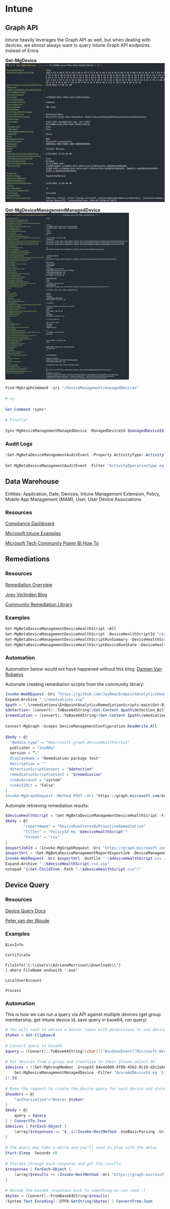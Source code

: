 # Intune

## Graph API

Intune heavily leverages the Graph API as well, but when dealing with devices, we almost always want to query Intune Graph API endpoints instead of Entra.

**Get-MgDevice**
![img](./img/get-mgdevice.png)

**Get-MgDeviceManagementManagedDevice**
![img](./img/get-mgdevicemanagementmanageddevice.png)

```powershell
Find-MgGraphCommand -uri "/deviceManagement/managedDevices"

# vs

Get-Command *sync* 

# Finally!

Sync-MgDeviceManagementManagedDevice -ManagedDeviceId $managedDeviceId
```

### Audit Logs

```powershell
(Get-MgBetaDeviceManagementAuditEvent -Property ActivityType).ActivityType | Select-Object -Unique

Get-MgBetaDeviceManagementAuditEvent -Filter "ActivityOperationType eq 'Delete'" -Top 200 | Sort-Object ActivityDateTime 
```

## Data Warehouse
Entities: Application, Date, Devices, Intune Management Extension, Policy, Mobile App Management (MAM), User, User Device Associations

### Resources

[Compliance Dashboard](https://appsource.microsoft.com/en-us/product/power-bi/pbi_intune.intune_compliance_dw_app?tab=Overview)  

[Microsoft Intune Examples](https://github.com/microsoft/Intune-Data-Warehouse)  

[Microsoft Tech Community Power BI How To](https://techcommunity.microsoft.com/t5/intune-customer-success/support-tip-using-powerbi-to-build-custom-reports-with-intune/ba-p/294970)  

## Remediations

### Resources

[Remediation Overview](https://learn.microsoft.com/en-us/mem/intune/fundamentals/powershell-scripts-remediation)  

[Joey Verlinden Blog](https://www.joeyverlinden.com/my-most-used-proactive-remediations/)  

[Community Remediation Library](https://github.com/JayRHa/EndpointAnalyticsRemediationScripts)

### Examples

```powershell
Get-MgBetaDeviceManagementDeviceHealthScript –All
Get-MgBetaDeviceManagementDeviceHealthScript -DeviceHealthScriptId "cb4d5849-4f5f-4c9a-afbb-cdbdbc149563"
Get-MgBetaDeviceManagementDeviceHealthScriptRunSummary -DeviceHealthScriptId "cb4d5849-4f5f-4c9a-afbb-cdbdbc149563"
Get-MgBetaDeviceManagementDeviceHealthScriptDeviceRunState -DeviceHealthScriptId "cb4d5849-4f5f-4c9a-afbb-cdbdbc149563"
```

### Automation

Automation below would not have happened without this blog:
[Damien Van Robaeys](https://www.systanddeploy.com/2020/12/manage-intune-proactive-remediation.html)  

Automate creating remediation scripts from the community library:

```powershell
Invoke-WebREquest -Uri "https://github.com/JayRHa/EndpointAnalyticsRemediationScripts/archive/refs/heads/main.zip" -OutFile .\remediations.zip
Expand-Archive ".\remediations.zip“
$path = ".\remediations\EndpointAnalyticsRemediationScripts-main\Get-BitlockerRecoveryKey“
$detection= [convert]::ToBase64String((Get-Content $path\detection_BitlockerRecoveryKey.ps1 -AsByteStream))
$remediation = [convert]::ToBase64String((Get-Content $path\remediation_BitlockerRecoveryKey.ps1 -AsByteStream))

Connect-MgGraph –Scopes DeviceManagementConfiguration.ReadWrite.All

$body = @{
  "@odata.type“ = "#microsoft.graph.deviceHealthScript"
  publisher = "JayRHa"
  version = “1"
  displayName = "Remediation package test"
  description = ""
  detectionScriptContent = "$detection"
  remediationScriptContent = "$remediation"
  runAsAccount = "system"
  runAs32Bit = "False"
}
Invoke-MgGraphRequest -Method POST -Uri "https://graph.microsoft.com/beta/deviceManagement/deviceHealthScripts" -Body $body
```

Automate retrieving remediation results:

```powershell
$deviceHealthScript = (Get-MgBetaDeviceManagementDeviceHealthScript -Filter "DisplayName eq 'Get-LocalAdmins'").Id
$body = @{
        "reportName" = "DeviceRunStatesByProactiveRemediation"
        "filter" = "PolicyId eq '$deviceHealthScript'"
        "format" = "csv"
}
$exportJobId = (Invoke-MgGraphRequest -Uri 'https://graph.microsoft.com/beta/deviceManagement/reports/exportJobs' -Method POST -Body $body).Id
$exportUrl = (Get-MgBetaDeviceManagementReportExportJob -DeviceManagementExportJobId $exportJobId).Url
Invoke-WebRequest -Uri $exportUrl -OutFile ".\$deviceHealthScript.csv.zip"
Expand-Archive ".\$deviceHealthScript.csv.zip"
notepad "$(Get-ChildItem -Path ".\$deviceHealthScript.csv")"

```

## Device Query

### Resources

[Device Query Docs](https://learn.microsoft.com/en-us/mem/analytics/data-platform-schema)

[Peter van der Woude](https://petervanderwoude.nl/post/getting-started-with-device-query/)

### Examples

```kql
BiosInfo

Certificate

FileInfo('C:\\Users\\AdrianeMorrison\\Downloads\\')
| where FileName endswith '.exe’

LocalUserAccount

Process
```

### Automation

This is how we can run a query via API against multiple devices (get group membership, get intune device id, save query in base64, run query)

```powershell
# You will need to obtain a bearer token with permissions to use device query and use it with this script
$token = Get-Clipboard

# Convert query to base64
$query = [Convert]::ToBase64String([char[]]'WindowsEvent("Microsoft-Windows-CodeIntegrity/Operational") | where EventId == 3076')

# Get devices from a group and translate to their Intune object ID
$devices = ((Get-MgGroupMember -GroupId 84e4d080-9f80-45b2-8c19-d2c2ab973745).Id | ForEach-Object {
    Get-MgDeviceManagementManagedDevice -Filter "AzureAdDeviceId eq '$((Get-MgDevice -DeviceId $_).DeviceId)'"
}).Id

# Make the request to create the device query for each device and store the Intune ID and query ID in a variable
$headers = @{
    "authorization"="Bearer $token"
}
$body = @{
    query = $query
} | ConvertTo-Json
$devices | ForEach-Object { 
    [array]$responses += "$_,$((Invoke-RestMethod -UseBasicParsing -Uri 'https://graph.microsoft.com/beta/deviceManagement/managedDevices/04faf88e-6fe3-46df-8d9c-6da64b912f5b/createQuery' -Method 'POST' -Headers $headers -ContentType 'application/json' -Body $body).Id)"
}

# The query may take a while and you'll need to play with the delay
Start-Sleep -Seconds 60

# Iterate through each response and get the results
$responses | ForEach-Object {
    [array]$results += (Invoke-RestMethod -Uri "https://graph.microsoft.com/beta/deviceManagement/managedDevices/$($_.split(',')[0])/queryResults/$($_.split(',')[1])" -Headers $headers -ContentType 'application/json').results
}

# Decode the base64 responses back to something we can read :)
$bytes = [Convert]::FromBase64String($results)
[System.Text.Encoding]::UTF8.GetString($bytes) | ConvertFrom-Json
```
